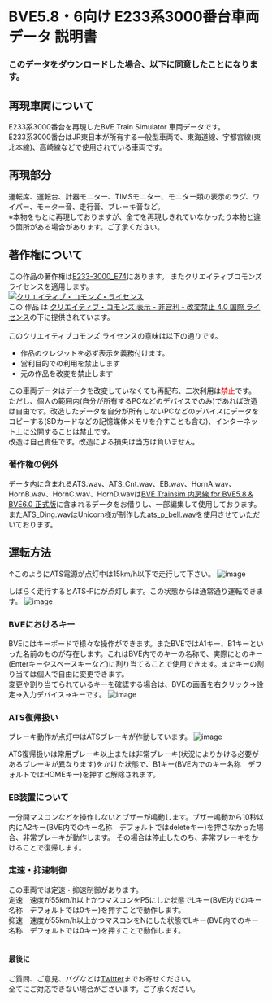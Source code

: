 # BVE5.8・6向け E233系3000番台車両データ 説明書

### このデータをダウンロードした場合、以下に同意したことになります。

## 再現車両について
E233系3000番台を再現したBVE Train Simulator 車両データです。<br>
E233系3000番台はJR東日本が所有する一般型車両で、東海道線、宇都宮線(東北本線)、高崎線などで使用されている車両です。

## 再現部分
運転席、運転台、計器モニター、TIMSモニター、モニター類の表示のラグ、ワイパー、モーター音、走行音、ブレーキ音など。<br>
※本物をもとに再現しておりますが、全てを再現しきれていなかったり本物と違う箇所がある場合があります。ご了承ください。

## 著作権について

この作品の著作権は[E233-3000_E74](https://github.com/E233-3000)にあります。
またクリエイティブコモンズ ライセンスを適用します。<br>
<a rel="license" href="http://creativecommons.org/licenses/by-nc-nd/4.0/"><img alt="クリエイティブ・コモンズ・ライセンス" style="border-width:0" src="https://i.creativecommons.org/l/by-nc-nd/4.0/88x31.png" /></a><br />この 作品 は <a rel="license" href="http://creativecommons.org/licenses/by-nc-nd/4.0/">クリエイティブ・コモンズ 表示 - 非営利 - 改変禁止 4.0 国際 ライセンス</a>の下に提供されています。<br><br>
このクリエイティブコモンズ ライセンスの意味は以下の通りです。
  * 作品のクレジットを必ず表示を義務付けます。
  * 営利目的での利用を禁止します
  * 元の作品を改変を禁止します

この車両データはデータを改変していなくても再配布、二次利用は<font color="Red">禁止</font>です。<br>
ただし、個人の範囲内(自分が所有するPCなどのデバイスでのみ)であれば改造は自由です。改造したデータを自分が所有しないPCなどのデバイスにデータをコピーする(SDカードなどの記憶媒体メモリを介すことも含む)、インターネット上に公開することは禁止です。<br>
改造は自己責任です。改造による損失は当方は負いません。

### 著作権の例外
データ内に含まれるATS.wav、ATS_Cnt.wav、EB.wav、HornA.wav、HornB.wav、HornC.wav、HornD.wavは[BVE Trainsim 内房線 for BVE5.8 & BVE6.0 正式版](http://bvets.net/uchibo/)に含まれるデータをお借りし、一部編集して使用しております。<br>
またATS_Ding.wavはUnicorn様が制作した[ats_p_bell.wav](http://bvets.net/uchibo/)を使用させていただいております。

## 運転方法
↑このようにATS電源が点灯中は15km/h以下で走行して下さい。
![image](https://user-images.githubusercontent.com/66541951/129451391-8e93d3f6-a5fa-4ef5-8e79-14f1983dcb31.png)

しばらく走行するとATS-Pにが点灯します。この状態からは通常通り運転できます。
![image](https://user-images.githubusercontent.com/66541951/129451430-2347e9f6-5426-420c-9b2a-c07ee8b75b95.png)

### BVEにおけるキー
BVEにはキーボードで様々な操作ができます。またBVEではA1キー、B1キーといった名前のものが存在します。これはBVE内でのキーの名称で、実際にとのキー(Enterキーやスペースキーなど)に割り当てることで使用できます。またキーの割り当ては個人で自由に変更できます。<br>
変更や割り当てられているキーを確認する場合は、BVEの画面を右クリック→設定→入力デバイス→キーです。
![image](https://user-images.githubusercontent.com/66541951/129451992-ca2eb0f6-2469-4d7a-b36d-99b9a27b48db.png)

### ATS復帰扱い
ブレーキ動作が点灯中はATSブレーキが作動しています。
![image](https://user-images.githubusercontent.com/66541951/129451622-0256f428-8c88-4f96-99b5-fa304fca4b73.png)

ATS復帰扱いは常用ブレーキ以上または非常ブレーキ(状況によりかける必要があるブレーキが異なります)をかけた状態で、B1キー(BVE内でのキー名称　デフォルトではHOMEキー)を押すと解除されます。

### EB装置について
一分間マスコンなどを操作しないとブザーが鳴動します。ブザー鳴動から10秒以内にA2キー(BVE内でのキー名称　デフォルトではdeleteキー)を押さなかった場合、非常ブレーキが動作します。
その場合は停止したのち、非常ブレーキをかけることで復帰します。

### 定速・抑速制御
この車両では定速・抑速制御があります。<br>
定速　速度が55km/h以上かつマスコンをP5にした状態でLキー(BVE内でのキー名称　デフォルトでは0キー)を押すことで動作します。<br>
抑速　速度が55km/h以上かつマスコンをNにした状態でLキー(BVE内でのキー名称　デフォルトでは0キー)を押すことで動作します。<br><br>

#### 最後に
ご質問、ご意見、バグなどは[Twitter](https://twitter.com/E233_3639)までお寄せください。<br>
全てにご対応できない場合がございます。ご了承ください。
